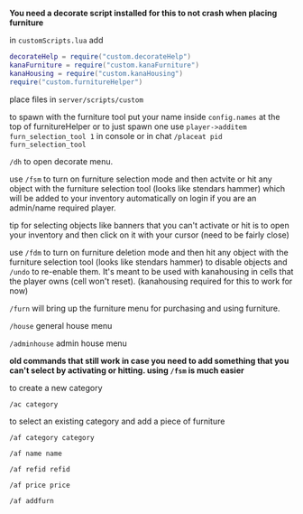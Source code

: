 **You need a decorate script installed for this to not crash when placing furniture**

in `customScripts.lua` add 
```lua
decorateHelp = require("custom.decorateHelp")
kanaFurniture = require("custom.kanaFurniture")
kanaHousing = require("custom.kanaHousing")
require("custom.furnitureHelper")
```

place files in `server/scripts/custom`

to spawn with the furniture tool put your name inside `config.names` at the top of furnitureHelper or to just spawn one use `player->additem furn_selection_tool 1` in console  or in chat `/placeat pid furn_selection_tool`

`/dh` to open decorate menu.

use `/fsm` to turn on furniture selection mode and then actvite or hit any object with the furniture selection tool (looks like stendars hammer) which will be added to your inventory automatically on login if you are an admin/name required player.

tip for selecting objects like banners that you can't activate or hit is to open your inventory and then click on it with your cursor (need to be fairly close)

use `/fdm` to turn on furniture deletion mode and then hit any object with the furniture selection tool (looks like stendars hammer) to disable objects and `/undo` to re-enable them. It's meant to be used with kanahousing in cells that the player owns (cell won't reset). (kanahousing required for this to work for now)

`/furn` will bring up the furniture menu for purchasing and using furniture.

`/house` general house menu

`/adminhouse` admin house menu


**old commands that still work in case you need to add something that you can't select by activating or hitting. using `/fsm` is much easier**


to create a new category

```/ac category```


to select an existing category and add a piece of furniture

```
/af category category

/af name name 

/af refid refid

/af price price

/af addfurn
```
